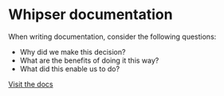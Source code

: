 # Whipser documentation

When writing documentation, consider the following questions:

- Why did we make this decision?
- What are the benefits of doing it this way?
- What did this enable us to do?

[Visit the docs](whisper-inc.github.io/docs)
